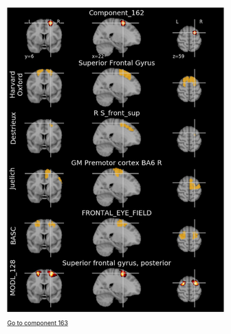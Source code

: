 


![162](preliminary/162.jpg "Component 162")

[Go to component 163](https://parietal-inria.github.io/MODL_atlas/1024/163 "Component 163")